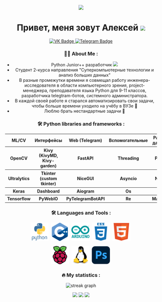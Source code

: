 <div id="header" align="center">
  <img src="https://media.tenor.com/xOATr8vcb9IAAAAi/superfighters-sfd.gif" width="100"/>
  <div id="badges">
  <h1>
    Привет, меня зовут Алексей
    <img src="https://media.giphy.com/media/hvRJCLFzcasrR4ia7z/giphy.gif" width="30px"/>
  </h1>
</div>
<div id="badges" align="center">
<a href="https://vk.com/whynot_46">
  <img src="https://img.shields.io/badge/VK-blue?style=for-the-badge&logo=vk&logoColor=white" alt="VK Badge"/>
</a>
<a href="https://t.me/Gray_WH">
  <img src="https://img.shields.io/badge/Telegram-00BFFF?style=for-the-badge&logo=telegram&logoColor=white" alt="Telegram Badge"/>
</a>
</div>

### :woman_technologist: About Me :
- Python Junior++ разработчик <img src="https://media.giphy.com/media/WUlplcMpOCEmTGBtBW/giphy.gif" width="30">
- Студент 2-курса направления "Суперкомпьютерные технологии и анализ больших данных"
- В разные промежутки времени я совмещал работу инженера-исследователя в области компьютерного зрения, project-менеджера, преподавателя языка Python для 9-11 классов, разработчика telegtram-ботов, системного администратора.
- В каждой своей работе я старался автоматизировать свои задачи, чтобы больше времени уходило на учёбу в ВУЗе :telescope: 
- Люблю брать нестандартные задачи :seedling:


### :hammer_and_wrench: Python libraries and frameworks :
<table>
<tr><th>ML/CV</th><th>Интерфейсы</th><th>Web (Telegram)</th><th>Вспомогательные</th><th>Работа с данными</th><th>БД</th></tr> 
<tr><th>OpenCV</th><th>Kivy (KivyMD, Kivy-garden)</th><th>FastAPI</th><th>Threading</th><th>Pandas</th><th>SQLite3</th></tr>
<tr><th>Ultralytics</th><th>Tkinter (custom tkinter)</th><th>NiceGUI</th><th>Asyncio</th><th>NumPy</th><th>Google API</th></tr> 
<tr><th>Keras</th><th>Dashboard</th><th>Aiogram</th><th>Os</th><th>Json</th><th>openpyexcel</th></tr> 
<tr><th>Tensorflow</th><th>PyWebIO</th><th>PyTelegramBotAPI</th><th>Re</th><th>Matplotlib</th><th></th></tr> 
</table>


### :hammer_and_wrench: Languages and Tools :
<div> 
  <img src="https://github.com/devicons/devicon/blob/master/icons/python/python-original-wordmark.svg" title="Python" alt="Python" width="60" height="60"/>&nbsp;
  <img src="https://github.com/devicons/devicon/blob/master/icons/cplusplus/cplusplus-original.svg" title="C++" alt="C++" width="60" height="60"/>&nbsp;
  <img src="https://github.com/devicons/devicon/blob/master/icons/arduino/arduino-original-wordmark.svg" title="Arduino" alt="Arduino" width="60" height="60"/>&nbsp;
  <img src="https://github.com/devicons/devicon/blob/master/icons/css3/css3-plain-wordmark.svg"  title="CSS3" alt="CSS" width="60" height="60"/>&nbsp;
  <img src="https://github.com/devicons/devicon/blob/master/icons/html5/html5-original.svg" title="HTML5" alt="HTML" width="60" height="60"/>&nbsp;
  
  <img src="https://github.com/devicons/devicon/blob/master/icons/raspberrypi/raspberrypi-original.svg" title="Raspberry Pi" alt="Raspberry Pi" width="60" height="60"/>&nbsp;
  <img src="https://github.com/devicons/devicon/blob/master/icons/linux/linux-original.svg" title="Linux" alt="Linux" width="60" height="60"/>&nbsp;
  <img src="https://github.com/devicons/devicon/blob/master/icons/photoshop/photoshop-original.svg" title="Photoshop" alt="Photoshop" width="60" height="60"/>&nbsp;
</div>


<h3 align="center">🔥   My statistics :</h3>

<div align="center">
  <img src="https://streak-stats.demolab.com?user=Whynot46&locale=en&mode=daily&theme=dark&hide_border=false&border_radius=5&order=3" height="220" alt="streak graph"  />
</div>

![](http://github-profile-summary-cards.vercel.app/api/cards/profile-details?username=Whynot46&theme=dark)
![](http://github-profile-summary-cards.vercel.app/api/cards/repos-per-language?username=Whynot46&theme=dark)
![](http://github-profile-summary-cards.vercel.app/api/cards/stats?username=Whynot46&theme=dark)
